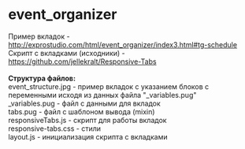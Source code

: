 # event_organizer
Пример вкладок - http://exprostudio.com/html/event_organizer/index3.html#tg-schedule <br>
Скрипт с вкладками (исходники) - https://github.com/jellekralt/Responsive-Tabs 
<br>
<br>
<strong>Структура файлов:</strong><br>
event_structure.jpg - пример вкладок с указанием блоков с переменными исходя из данных файла "_variables.pug" <br>
_variables.pug - файл с данными для вкладок <br>
tabs.pug - файл с шаблоном вывода (mixin) <br> 
responsiveTabs.js - скрипт для работы вкладок <br>
responsive-tabs.css - стили <br>
layout.js - инициализация скрипта с вкладками <br>
